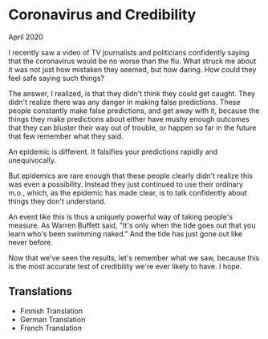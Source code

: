 # Coronavirus and Credibility
April 2020

I recently saw a video of TV journalists and politicians confidently saying that the coronavirus would be no worse than the flu. What struck me about it was not just how mistaken they seemed, but how daring. How could they feel safe saying such things?

The answer, I realized, is that they didn't think they could get caught. They didn't realize there was any danger in making false predictions. These people constantly make false predictions, and get away with it, because the things they make predictions about either have mushy enough outcomes that they can bluster their way out of trouble, or happen so far in the future that few remember what they said.

An epidemic is different. It falsifies your predictions rapidly and unequivocally.

But epidemics are rare enough that these people clearly didn't realize this was even a possibility. Instead they just continued to use their ordinary m.o., which, as the epidemic has made clear, is to talk confidently about things they don't understand.

An event like this is thus a uniquely powerful way of taking people's measure. As Warren Buffett said, "It's only when the tide goes out that you learn who's been swimming naked." And the tide has just gone out like never before.

Now that we've seen the results, let's remember what we saw, because this is the most accurate test of credibility we're ever likely to have. I hope.

## Translations
* Finnish Translation
* German Translation
* French Translation
